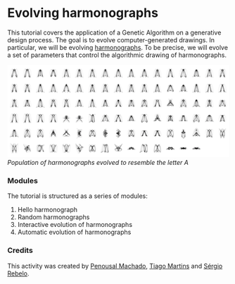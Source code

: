 # Evolving harmonographs

This tutorial covers the application of a Genetic Algorithm on a generative design process. The goal is to evolve computer-generated drawings. In particular, we will be evolving [harmonographs](https://en.wikipedia.org/wiki/Harmonograph). To be precise, we will evolve a set of parameters that control the algorithmic drawing of harmonographs.

![](images/evolving-A.png)
*Population of harmonographs evolved to resemble the letter A*

### Modules

The tutorial is structured as a series of modules:

1. Hello harmonograph
2. Random harmonographs
3. Interactive evolution of harmonographs
4. Automatic evolution of harmonographs

### Credits

This activity was created by [Penousal Machado](https://cdv.dei.uc.pt/authors/penousal-machado/), [Tiago Martins](http://cdv.dei.uc.pt/people/tiago-martins/) and [Sérgio Rebelo](https://cdv.dei.uc.pt/authors/sergio-rebelo/).